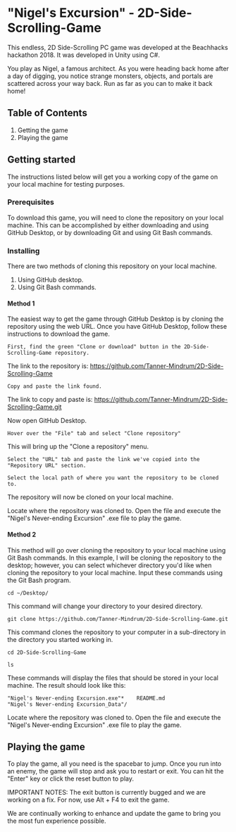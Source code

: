 # "Nigel's Excursion" - 2D-Side-Scrolling-Game
This endless, 2D Side-Scrolling PC game was developed at the Beachhacks hackathon 2018. It was developed in Unity using C#.

You play as Nigel, a famous architect. As you were heading back home after a day of digging, you notice strange monsters, objects, and portals are scattered across your way back. Run as far as you can to make it back home!
## Table of Contents
1. Getting the game
2. Playing the game
## Getting started
The instructions listed below will get you a working copy of the game on your local machine for testing purposes.
### Prerequisites
To download this game, you will need to clone the repository on your local machine. This can be accomplished by either downloading and using GitHub Desktop, or by downloading Git and using Git Bash commands.
### Installing
There are two methods of cloning this repository on your local machine.
1. Using GitHub desktop.
2. Using Git Bash commands.
#### Method 1
The easiest way to get the game through GitHub Desktop is by cloning the repository using the web URL. Once you have GitHub Desktop, follow these instructions to download the game.
```
First, find the green "Clone or download" button in the 2D-Side-Scrolling-Game repository.
```
The link to the repository is: https://github.com/Tanner-Mindrum/2D-Side-Scrolling-Game
```
Copy and paste the link found.
```
The link to copy and paste is: https://github.com/Tanner-Mindrum/2D-Side-Scrolling-Game.git

Now open GitHub Desktop.
```
Hover over the "File" tab and select "Clone repository"
```
This will bring up the "Clone a repository" menu.
```
Select the "URL" tab and paste the link we've copied into the "Repository URL" section.

Select the local path of where you want the repository to be cloned to.
```
The repository will now be cloned on your local machine.

Locate where the repository was cloned to. Open the file and execute the "Nigel's Never-ending Excursion" .exe file to play the game.
#### Method 2
This method will go over cloning the repository to your local machine using Git Bash commands. In this example, I will be cloning the repository to the desktop; however, you can select whichever directory you'd like when cloning the repository to your local machine. Input these commands using the Git Bash program.
```
cd ~/Desktop/
```
This command will change your directory to your desired directory.
```
git clone https://github.com/Tanner-Mindrum/2D-Side-Scrolling-Game.git
```
This command clones the repository to your computer in a sub-directory in the directory you started working in.
```
cd 2D-Side-Scrolling-Game

ls
```
These commands will display the files that should be stored in your local machine. The result should look like this:
```
"Nigel's Never-ending Excursion.exe"*    README.md
"Nigel's Never-ending Excursion_Data"/
```

Locate where the repository was cloned to. Open the file and execute the "Nigel's Never-ending Excursion" .exe file to play the game.
## Playing the game
To play the game, all you need is the spacebar to jump. Once you run into an enemy, the game will stop and ask you to restart or exit.
You can hit the "Enter" key or click the reset button to play.

IMPORTANT NOTES:
The exit button is currently bugged and we are working on a fix. For now, use Alt + F4 to exit the game.

We are continually working to enhance and update the game to bring you the most fun experience possible.
